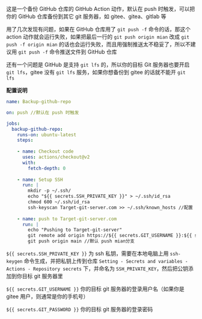 这是一个备份 GitHub 仓库的 GitHub Action 动作，默认在 push 时触发，可以把你的 GitHub 仓库备份到其它 git 服务器，如 gitee、gitea、gitlab 等

用了几次发现有问题，如果在 GitHub 仓库用了 `git push -f` 命令的话，那这个 action 动作就会运行失败，如果把最后一行的 `git push origin mian` 改成 `git push -f origin mian` 的话也会运行失败，而且用强制推送太不稳妥了，所以不建议用 `git push -f` 命令推送文件到 GitHub 仓库

还有一个问题是 GitHub 是支持 `git lfs` 的，所以你的目标 Git 服务器也要开启 `git lfs`，gitee 没有 `git lfs` 服务，如果你想备份到 gitee 的话就不能开 `git lfs`


**配置说明**

```yml
name: Backup-github-repo

on: push //默认在 push 时触发

jobs: 
  backup-github-repo:
    runs-on: ubuntu-latest
    steps:
    
    - name: Checkout code
      uses: actions/checkout@v2
      with: 
        fetch-depth: 0
    
    - name: Setup SSH
      run: |
        mkdir -p ~/.ssh/
        echo "${{ secrets.SSH_PRIVATE_KEY }}" > ~/.ssh/id_rsa
        chmod 600 ~/.ssh/id_rsa
        ssh-keyscan Target-git-server.com >> ~/.ssh/known_hosts //配置 ssh 密钥，此处的 Target-git-server.com 要修改为你目标 git 服务器的主机名
    
    - name: push to Target-git-server.com
      run: |
        echo "Pushing to Target-git-server"
        git remote add origin https://${{ secrets.GIT_USERNAME }}:${{ secrets.GIT_PASSWORD }}@target-git-server.com/${{ secrets.USER_NAME }}/repo.git
        git push origin main //默认 push mian分支
```

`${{ secrets.SSH_PRIVATE_KEY }}` 为 ssh 私钥，需要在本地电脑上用 `ssh-keygen` 命令生成，并把私钥上传到仓库 `Setting - Secrets and variables - Actions - Repository secrets` 下，并命名为 `SSH_PRIVATE_KEY`，然后把公钥添加到你目标 git 服务器里

`${{ secrets.GIT_USERNAME }}` 你的目标 git 服务器的登录用户名（如果你是 gitee 用户，则通常是你的手机号）

`${{ secrets.GIT_PASSWORD }}` 你的目标 git 服务器的登录密码
